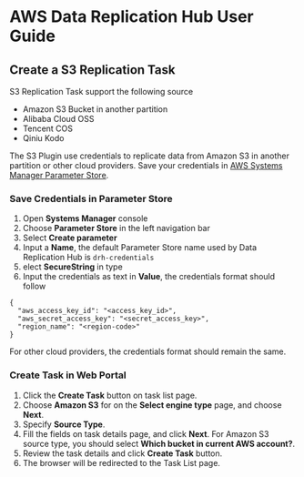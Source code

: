 # AWS Data Replication Hub User Guide

## Create a S3 Replication Task

S3 Replication Task support the following source
* Amazon S3 Bucket in another partition
* Alibaba Cloud OSS
* Tencent COS
* Qiniu Kodo

The S3 Plugin use credentials to replicate data from Amazon S3 in another partition or other cloud providers. Save
your credentials in [AWS Systems Manager Parameter Store](https://docs.aws.amazon.com/systems-manager/latest/userguide/systems-manager-parameter-store.html).

### Save Credentials in Parameter Store

1. Open **Systems Manager** console
1. Choose **Parameter Store** in the left navigation bar
1. Select **Create parameter**
1. Input a **Name**, the default Parameter Store name used by Data Replication Hub is `drh-credentials`
1. elect **SecureString** in type
1. Input the credentials as text in **Value**, the credentials format should follow
```
{
  "aws_access_key_id": "<access_key_id>",
  "aws_secret_access_key": "<secret_access_key>",
  "region_name": "<region-code>"
}
```

For other cloud providers, the credentials format should remain the same.


### Create Task in Web Portal

1. Click the **Create Task** button on task list page.
1. Choose **Amazon S3** for on the **Select engine type** page, and choose **Next**.
1. Specify **Source Type**.
1. Fill the fields on task details page, and click **Next**. For Amazon S3 source type, you should select 
**Which bucket in current AWS account?**. 
1. Review the task details and click **Create Task** button.
1. The browser will be redirected to the Task List page.


